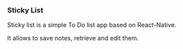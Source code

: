 ### Sticky List
Sticky list is a simple To Do list app based on React-Native.

It allows to save notes, retrieve and edit them.